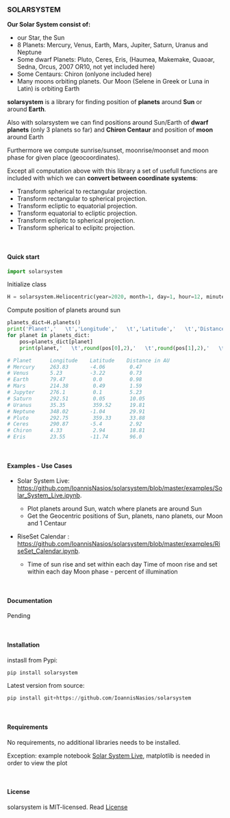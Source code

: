 
### **SOLARSYSTEM** 

**Our Solar System consist of:**

* our Star, the Sun
* 8 Planets: Mercury, Venus, Earth, Mars, Jupiter, Saturn, Uranus and Neptune
* Some dwarf Planets: Pluto, Ceres, Eris, (Haumea, Makemake, Quaoar, Sedna, Orcus, 2007 OR10, not yet included here)
* Some Centaurs: Chiron (onlyone included here)
* Many moons orbiting planets. Our Moon (Selene in Greek  or Luna in Latin) is orbiting Earth


**solarsystem** is a library for finding position of **planets** around **Sun** or around **Earth**.


Also with solarsystem we can find positions around Sun/Earth of **dwarf planets** (only 3 planets so far) and **Chiron Centaur**
and position of **moon** around Earth


Furthermore we compute sunrise/sunset, moonrise/moonset and moon phase for given place (geocoordinates).


Except all computation above with this library a set of usefull functions are included with which we can **convert between coordinate systems**:

* Transform spherical to rectangular projection.
* Transform rectangular to spherical projection.
* Transform ecliptic to equatorial projection.
* Transform equatorial to ecliptic projection.
* Transform eclipitc to spherical projection.
* Transform spherical to eclipitc projection.


&nbsp;   &nbsp;   &nbsp;   


#### **Quick start**

```python
import solarsystem
```

Initialize class


```python
H = solarsystem.Heliocentric(year=2020, month=1, day=1, hour=12, minute=0 )
```

Compute position of planets around sun


```python
planets_dict=H.planets()
print('Planet','   \t','Longitude','   \t','Latitude','   \t','Distance in AU')
for planet in planets_dict:
    pos=planets_dict[planet]
    print(planet,'   \t',round(pos[0],2),'   \t',round(pos[1],2),'   \t',round(pos[2],2))
```


```python
# Planet      Longitude    Latitude    Distance in AU
# Mercury     263.83       -4.06        0.47
# Venus       5.23         -3.22        0.73
# Earth       79.47         0.0         0.98
# Mars        214.38        0.49        1.59
# Jupyter     276.1         0.1         5.23
# Saturn      292.51        0.05        10.05
# Uranus      35.35         359.52      19.81
# Neptune     348.02       -1.04        29.91
# Pluto       292.75        359.33      33.88
# Ceres       290.87       -5.4         2.92
# Chiron      4.33          2.94        18.81
# Eris        23.55        -11.74       96.0
```

&nbsp;   &nbsp;   &nbsp;   

#### **Examples - Use Cases**

* Solar System Live: https://github.com/IoannisNasios/solarsystem/blob/master/examples/Solar_System_Live.ipynb.
    * Plot planets around Sun, watch where planets are around Sun
    * Get the Geocentric positions of Sun, planets, nano planets, our Moon and 1 Centaur

* RiseSet Calendar : https://github.com/IoannisNasios/solarsystem/blob/master/examples/RiseSet_Calendar.ipynb.
    * Time of sun rise and set within each day
    Time of moon rise and set within each day
    Moon phase - percent of illumination


&nbsp;   &nbsp;   &nbsp;   

#### **Documentation**

Pending


&nbsp;   &nbsp;   &nbsp;   

#### **Installation** 

instasll from Pypi:
```python
pip install solarsystem
```

Latest version from source:
```python
pip install git+https://github.com/IoannisNasios/solarsystem
```

&nbsp;   &nbsp;   &nbsp;   

#### **Requirements**

No requirements, no additional libraries needs to be installed.

Exception: example notebook [Solar System Live](https://github.com/IoannisNasios/solarsystem/blob/master/examples/Solar_System_Live.ipynb), matplotlib is needed in order to view the plot


&nbsp;   &nbsp;   &nbsp;   

#### **License**
solarsystem is MIT-licensed.
Read [License](https://github.com/IoannisNasios/solarsystem/blob/master/LICENSE)

